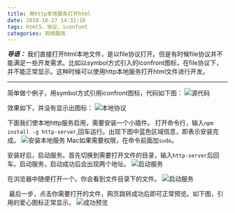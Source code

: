 ```yaml
---
title: 用http本地服务打开html
date: 2018-10-27 14:32:16
tags: html5，协议，iconfont
categories: 网络服务
---
```

***导语：***
   我们直接打开html本地文件，是以file协议打开。但是有时候file协议并不能满足一些开发需求。比如以symbol方式引入的iconfront图标，在file协议下，并不能正常显示。这种时候可以使用http本地服务打开html文件进行开发。<!-- more -->
   
----
  简单做个例子，用symbol方式引用iconfront图标，代码如下图：
![源代码](/本地http服务启用/5.png)

  效果如下，并没有显示出图标：
![本地协议](/本地http服务启用/1.png)

  下面我们使本地http服务启用，需要安装一个小插件。
  打开命令行，输入`npm install -g http-server`,回车运行。出现下图中蓝色区域信息，即表示安装完成。
![安装本地服务](/本地http服务启用/2.png)
  Mac如果需要权限，在命令前面加`sudo`。

  安装好后，启动服务。首先切换到需要打开文件的目录，输入`http-server`后回车。启动服务，启动成功后会出现两个地址。
![启动服务](/本地http服务启用/3.png)


  在浏览器中随便打开一个。你会看到文件目录下的文件。
![启动服务](/本地http服务启用/4.png)


   最后一步，点击你需要打开的文件，网页跳转成功后即可正常预览。如下图，引用的爱心图标正常显示。
![成功预览](/本地http服务启用/6.png)

